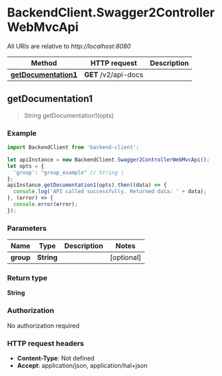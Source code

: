 # BackendClient.Swagger2ControllerWebMvcApi

All URIs are relative to *http://localhost:8080*

Method | HTTP request | Description
------------- | ------------- | -------------
[**getDocumentation1**](Swagger2ControllerWebMvcApi.md#getDocumentation1) | **GET** /v2/api-docs | 



## getDocumentation1

> String getDocumentation1(opts)



### Example

```javascript
import BackendClient from 'backend-client';

let apiInstance = new BackendClient.Swagger2ControllerWebMvcApi();
let opts = {
  'group': "group_example" // String | 
};
apiInstance.getDocumentation1(opts).then((data) => {
  console.log('API called successfully. Returned data: ' + data);
}, (error) => {
  console.error(error);
});

```

### Parameters


Name | Type | Description  | Notes
------------- | ------------- | ------------- | -------------
 **group** | **String**|  | [optional] 

### Return type

**String**

### Authorization

No authorization required

### HTTP request headers

- **Content-Type**: Not defined
- **Accept**: application/json, application/hal+json

